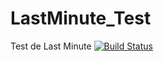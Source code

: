 # LastMinute_Test
Test de Last Minute
[![Build Status](https://travis-ci.org/pcubero/LastMinute_Test.svg?branch=master)](https://travis-ci.org/pcubero/LastMinute_Test)